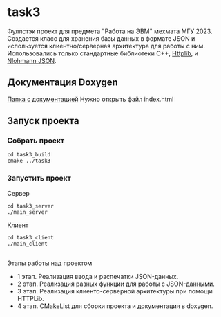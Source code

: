 # task3
Фуллстэк проект для предмета "Работа на ЭВМ" мехмата МГУ 2023.
Создается класс для хранения базы данных в формате JSON и используется клиентно/серверная архитектура для работы с ним. Использовались только стандартные библиотеки С++, [Httplib](https://github.com/yhirose/cpp-httplib), и [Nlohmann JSON](https://github.com/nlohmann/json).
## Документация Doxygen
[Папка с документацией](https://github.com/jakeltree/task3/tree/master/task3/html)
Нужно открыть файл index.html

## Запуск проекта 
### Собрать проект
```
cd task3_build
cmake ../task3
```

### Запустить проект
Сервер 
```
cd task3_server
./main_server
```
Клиент
```
cd task3_client
./main_client
```

##
Этапы работы над проектом
- 1 этап. Реализация ввода и распечатки JSON-данных.
- 2 этап. Реализация разных функции для работы c JSON-данными.
- 3 этап. Реализация клиенто-серверной архитектуры при помощи HTTPLib.
- 4 этап. CMakeList для сборки проекта и документация в doxygen. 
